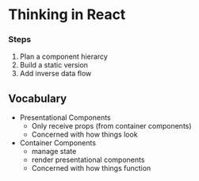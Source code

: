 # Thinking in React

### Steps
1. Plan a component hierarcy
2. Build a static version
3. Add inverse data flow 

## Vocabulary
- Presentational Components
    - Only receive props (from container components)
    - Concerned with how things look
- Container Components
    - manage state
    - render presentational components
    - Concerned with how things function


  